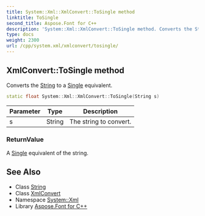 ```yaml
---
title: System::Xml::XmlConvert::ToSingle method
linktitle: ToSingle
second_title: Aspose.Font for C++
description: 'System::Xml::XmlConvert::ToSingle method. Converts the String to a Single equivalent in C++.'
type: docs
weight: 2300
url: /cpp/system.xml/xmlconvert/tosingle/
---
```

## XmlConvert::ToSingle method


Converts the [String](../../../system/string/) to a [Single](../../../system/single/) equivalent.

```cpp
static float System::Xml::XmlConvert::ToSingle(String s)
```


| Parameter | Type | Description |
| --- | --- | --- |
| s | String | The string to convert. |

### ReturnValue

A [Single](../../../system/single/) equivalent of the string.

## See Also

* Class [String](../../../system/string/)
* Class [XmlConvert](../)
* Namespace [System::Xml](../../)
* Library [Aspose.Font for C++](../../../)
